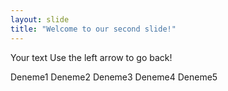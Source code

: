 ```yaml
---
layout: slide
title: "Welcome to our second slide!"
---
```

Your text
Use the left arrow to go back!

Deneme1
Deneme2
Deneme3
Deneme4
Deneme5
